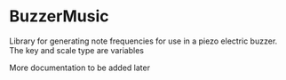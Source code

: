 # BuzzerMusic
Library for generating note frequencies for use in a piezo electric buzzer. The key and scale type are variables

More documentation to be added later
